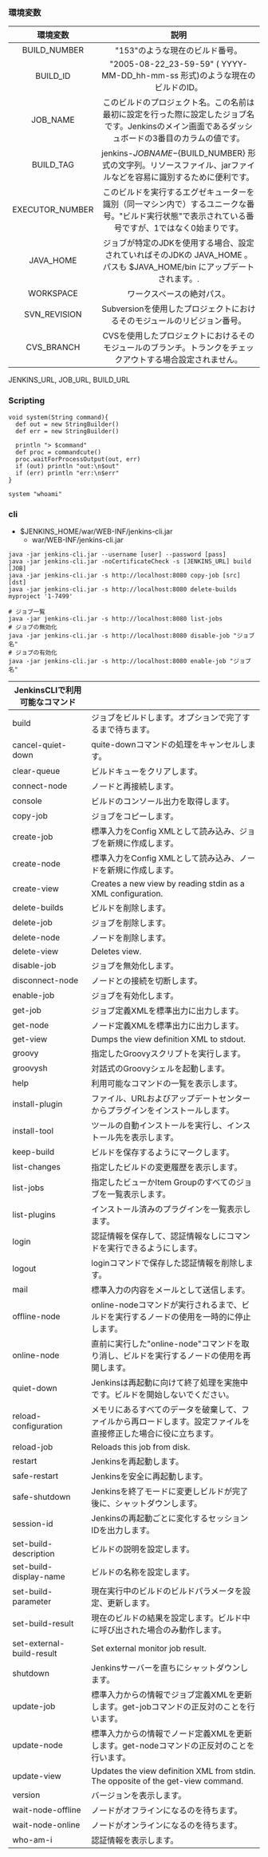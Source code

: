 
### 環境変数

| 環境変数        | 説明 |
|:---------------:|:----:|
| BUILD_NUMBER    | "153"のような現在のビルド番号。|
| BUILD_ID        | "2005-08-22_23-59-59" ( YYYY-MM-DD_hh-mm-ss 形式)のような現在のビルドのID。|
| JOB_NAME        | このビルドのプロジェクト名。この名前は最初に設定を行った際に設定したジョブ名です。Jenkinsのメイン画面であるダッシュボードの3番目のカラムの値です。|
| BUILD_TAG       | jenkins-${JOBNAME}-${BUILD_NUMBER} 形式の文字列。リソースファイル、jarファイルなどを容易に識別するために便利です。|
| EXECUTOR_NUMBER | このビルドを実行するエグゼキューターを識別（同一マシン内で）するユニークな番号。"ビルド実行状態"で表示されている番号ですが、1ではなく0始まりです。|
| JAVA_HOME       | ジョブが特定のJDKを使用する場合、設定されていればそのJDKの JAVA_HOME 。パスも $JAVA_HOME/bin にアップデートされます。.|
| WORKSPACE       | ワークスペースの絶対パス。|
| SVN_REVISION    | Subversionを使用したプロジェクトにおけるそのモジュールのリビジョン番号。|
| CVS_BRANCH      | CVSを使用したプロジェクトにおけるそのモジュールのブランチ。トランクをチェックアウトする場合設定されません。|


JENKINS_URL, JOB_URL, BUILD_URL

### Scripting

```
void system(String command){
  def out = new StringBuilder()
  def err = new StringBuilder()
  
  println "> $command"
  def proc = commandcute()
  proc.waitForProcessOutput(out, err)
  if (out) println "out:\n$out"
  if (err) println "err:\n$err"
}

system "whoami"

```

### cli
- $JENKINS_HOME/war/WEB-INF/jenkins-cli.jar
	- war/WEB-INF/jenkins-cli.jar
```
java -jar jenkins-cli.jar --username [user] --password [pass]
java -jar jenkins-cli.jar -noCertificateCheck -s [JENKINS_URL] build [JOB]
java -jar jenkins-cli.jar -s http://localhost:8080 copy-job [src] [dst]
java -jar jenkins-cli.jar -s http://localhost:8080 delete-builds myproject '1-7499'

# ジョブ一覧
java -jar jenkins-cli.jar -s http://localhost:8080 list-jobs
# ジョブの無効化
java -jar jenkins-cli.jar -s http://localhost:8080 disable-job "ジョブ名"
# ジョブの有効化
java -jar jenkins-cli.jar -s http://localhost:8080 enable-job "ジョブ名"

```

| JenkinsCLIで利用可能なコマンド |                                                                                                                  |
|--------------------------------|------------------------------------------------------------------------------------------------------------------|
| build                          | ジョブをビルドします。オプションで完了するまで待ちます。                                                         |
| cancel-quiet-down              | quite-downコマンドの処理をキャンセルします。                                                                     |
| clear-queue                    | ビルドキューをクリアします。                                                                                     |
| connect-node                   | ノードと再接続します。                                                                                           |
| console                        | ビルドのコンソール出力を取得します。                                                                             |
| copy-job                       | ジョブをコピーします。                                                                                           |
| create-job                     | 標準入力をConfig XMLとして読み込み、ジョブを新規に作成します。                                                   |
| create-node                    | 標準入力をConfig XMLとして読み込み、ノードを新規に作成します。                                                   |
| create-view                    | Creates a new view by reading stdin as a XML configuration.                                                      |
| delete-builds                  | ビルドを削除します。                                                                                             |
| delete-job                     | ジョブを削除します。                                                                                             |
| delete-node                    | ノードを削除します。                                                                                             |
| delete-view                    | Deletes view.                                                                                                    |
| disable-job                    | ジョブを無効化します。                                                                                           |
| disconnect-node                | ノードとの接続を切断します。                                                                                     |
| enable-job                     | ジョブを有効化します。                                                                                           |
| get-job                        | ジョブ定義XMLを標準出力に出力します。                                                                            |
| get-node                       | ノード定義XMLを標準出力に出力します。                                                                            |
| get-view                       | Dumps the view definition XML to stdout.                                                                         |
| groovy                         | 指定したGroovyスクリプトを実行します。                                                                           |
| groovysh                       | 対話式のGroovyシェルを起動します。                                                                               |
| help                           | 利用可能なコマンドの一覧を表示します。                                                                           |
| install-plugin                 | ファイル、URLおよびアップデートセンターからプラグインをインストールします。                                      |
| install-tool                   | ツールの自動インストールを実行し、インストール先を表示します。                                                   |
| keep-build                     | ビルドを保存するようにマークします。                                                                             |
| list-changes                   | 指定したビルドの変更履歴を表示します。                                                                           |
| list-jobs                      | 指定したビューかItem Groupのすべてのジョブを一覧表示します。                                                     |
| list-plugins                   | インストール済みのプラグインを一覧表示します。                                                                   |
| login                          | 認証情報を保存して、認証情報なしにコマンドを実行できるようにします。                                             |
| logout                         | loginコマンドで保存した認証情報を削除します。                                                                    |
| mail                           | 標準入力の内容をメールとして送信します。                                                                         |
| offline-node                   | online-nodeコマンドが実行されるまで、ビルドを実行するノードの使用を一時的に停止します。                          |
| online-node                    | 直前に実行した"online-node"コマンドを取り消し、ビルドを実行するノードの使用を再開します。                        |
| quiet-down                     | Jenkinsは再起動に向けて終了処理を実施中です。ビルドを開始しないでください。                                      |
| reload-configuration           | メモリにあるすべてのデータを破棄して、ファイルから再ロードします。設定ファイルを直接修正した場合に役に立ちます。 |
| reload-job                     | Reloads this job from disk.                                                                                      |
| restart                        | Jenkinsを再起動します。                                                                                          |
| safe-restart                   | Jenkinsを安全に再起動します。                                                                                    |
| safe-shutdown                  | Jenkinsを終了モードに変更しビルドが完了後に、シャットダウンします。                                              |
| session-id                     | Jenkinsの再起動ごとに変化するセッションIDを出力します。                                                          |
| set-build-description          | ビルドの説明を設定します。                                                                                       |
| set-build-display-name         | ビルドの名称を設定します。                                                                                       |
| set-build-parameter            | 現在実行中のビルドのビルドパラメータを設定、更新します。                                                         |
| set-build-result               | 現在のビルドの結果を設定します。ビルド中に呼び出された場合のみ動作します。                                       |
| set-external-build-result      | Set external monitor job result.                                                                                 |
| shutdown                       | Jenkinsサーバーを直ちにシャットダウンします。                                                                    |
| update-job                     | 標準入力からの情報でジョブ定義XMLを更新します。get-jobコマンドの正反対のことを行います。                         |
| update-node                    | 標準入力からの情報でノード定義XMLを更新します。get-nodeコマンドの正反対のことを行います。                        |
| update-view                    | Updates the view definition XML from stdin. The opposite of the get-view command.                                |
| version                        | バージョンを表示します。                                                                                         |
| wait-node-offline              | ノードがオフラインになるのを待ちます。                                                                           |
| wait-node-online               | ノードがオンラインになるのを待ちます。                                                                           |
| who-am-i                       | 認証情報を表示します。                                                                                           |

